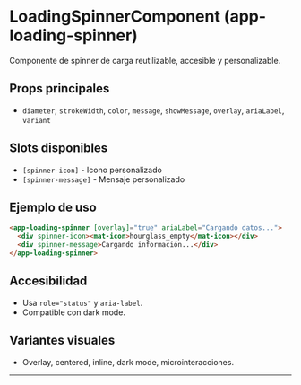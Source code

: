 # LoadingSpinnerComponent (app-loading-spinner)

Componente de spinner de carga reutilizable, accesible y personalizable.

## Props principales
- `diameter`, `strokeWidth`, `color`, `message`, `showMessage`, `overlay`, `ariaLabel`, `variant`

## Slots disponibles
- `[spinner-icon]`    - Icono personalizado
- `[spinner-message]` - Mensaje personalizado

## Ejemplo de uso
```html
<app-loading-spinner [overlay]="true" ariaLabel="Cargando datos...">
  <div spinner-icon><mat-icon>hourglass_empty</mat-icon></div>
  <div spinner-message>Cargando información...</div>
</app-loading-spinner>
```

## Accesibilidad
- Usa `role="status"` y `aria-label`.
- Compatible con dark mode.

## Variantes visuales
- Overlay, centered, inline, dark mode, microinteracciones.

---
